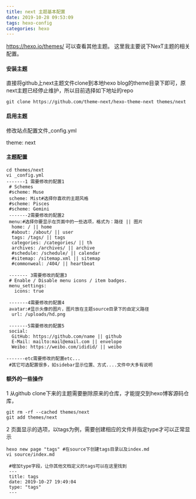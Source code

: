```yaml
---
title: next 主题基本配置
date: 2019-10-28 09:53:09
tags: hexo-config
categories: hexo
---
```


https://hexo.io/themes/ 可以查看其他主题。 这里我主要说下NexT主题的相关配置。<!--more-->

#### 安装主题
直接将github上next主题文件clone到本地hexo blog的theme目录下即可，原next主题已经停止维护，所以目前选择如下地址的repo

```
git clone https://github.com/theme-next/hexo-theme-next themes/next
```

#### 启用主题

修改站点配置文件_config.yml

theme: next

#### 主题配置

```
cd themes/next
vi _config.yml
-------1 需要修改的配置1
 # Schemes
 #scheme: Muse
 scheme: Mist#选择你喜欢的主题风格
 #scheme: Pisces
 #scheme: Gemini
 -------2需要修改的配置2
 menu:#选择你要显示在页面中的一些选项，格式为：路径 || 图片
  home: / || home
  #about: /about/ || user
  tags: /tags/ || tags
  categories: /categories/ || th
  archives: /archives/ || archive
  #schedule: /schedule/ || calendar
  #sitemap: /sitemap.xml || sitemap
  #commonweal: /404/ || heartbeat
  
 ------- 3需要修改的配置3
 # Enable / Disable menu icons / item badges.
 menu_settings:
   icons: true
   
 -------4需要修改的配置4
 avatar:#显示头像的图片，图片放在主题source目录下的自定义路径
  url: /uploads/hd.png
  
 -------5需要修改的配置5
 social:
  GitHub: https://github.com/name || github
  E-Mail: mailto:mail@email.com || envelope
  Weibo: https://weibo.com/ididid/ || weibo

-------etc需要修改的配置etc...
 #其它可选配置很多，如sidebar显示位置、方式....文件中大多有说明

```

#### 额外的一些操作
1 从github clone下来的主题需要删除原来的仓库，才能提交到hexo博客源码仓库，

```
git rm -rf --cached themes/next
git add themes/next
```
2 页面显示的选项，以tags为例，需要创建相应的文件并指定type才可以正常显示
```
hexo new page "tags" #在source下创建tags目录以及index.md
vi source/index.md

 #增加type字段，让你其他文档定义的tags可以在这里找到
 ---
 title: tags
 date: 2019-10-27 19:49:04
 type: "tags"
 ---

```




